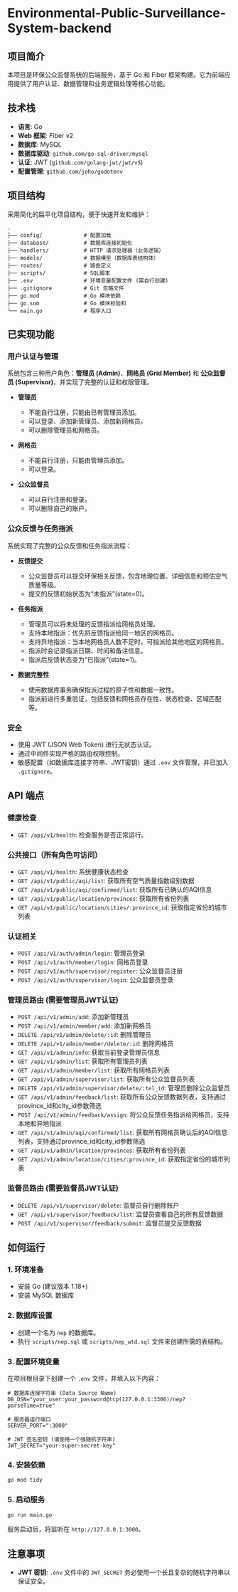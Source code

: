 # Environmental-Public-Surveillance-System-backend

## 项目简介

本项目是环保公众监督系统的后端服务，基于 Go 和 Fiber 框架构建。它为前端应用提供了用户认证、数据管理和业务逻辑处理等核心功能。

## 技术栈

- **语言**: Go
- **Web 框架**: Fiber v2
- **数据库**: MySQL
- **数据库驱动**: `github.com/go-sql-driver/mysql`
- **认证**: JWT (`github.com/golang-jwt/jwt/v5`)
- **配置管理**: `github.com/joho/godotenv`

## 项目结构

采用简化的扁平化项目结构，便于快速开发和维护：

```
.
├── config/             # 配置加载
├── database/           # 数据库连接初始化
├── handlers/           # HTTP 请求处理器（业务逻辑）
├── models/             # 数据模型（数据库表结构体）
├── routes/             # 路由定义
├── scripts/            # SQL脚本
├── .env                # 环境变量配置文件 (需自行创建)
├── .gitignore          # Git 忽略文件
├── go.mod              # Go 模块依赖
├── go.sum              # Go 模块校验和
└── main.go             # 程序入口
```

## 已实现功能

### 用户认证与管理

系统包含三种用户角色：**管理员 (Admin)**、**网格员 (Grid Member)** 和 **公众监督员 (Supervisor)**，并实现了完整的认证和权限管理。

- **管理员**
  - 不能自行注册，只能由已有管理员添加。
  - 可以登录、添加新管理员、添加新网格员。
  - 可以删除管理员和网格员。

- **网格员**
  - 不能自行注册，只能由管理员添加。
  - 可以登录。

- **公众监督员**
  - 可以自行注册和登录。
  - 可以删除自己的账户。

### 公众反馈与任务指派

系统实现了完整的公众反馈和任务指派流程：

- **反馈提交**
  - 公众监督员可以提交环保相关反馈，包含地理位置、详细信息和预估空气质量等级。
  - 提交的反馈初始状态为“未指派”(state=0)。

- **任务指派**
  - 管理员可以将未处理的反馈指派给网格员处理。
  - 支持本地指派：优先将反馈指派给同一地区的网格员。
  - 支持异地指派：当本地网格员人数不足时，可指派给其他地区的网格员。
  - 指派时会记录指派日期、时间和备注信息。
  - 指派后反馈状态变为“已指派”(state=1)。

- **数据完整性**
  - 使用数据库事务确保指派过程的原子性和数据一致性。
  - 指派前进行多重验证，包括反馈和网格员存在性、状态检查、区域匹配等。

### 安全
- 使用 JWT (JSON Web Token) 进行无状态认证。
- 通过中间件实现严格的路由权限控制。
- 敏感配置（如数据库连接字符串、JWT密钥）通过 `.env` 文件管理，并已加入 `.gitignore`。

## API 端点

### 健康检查
- `GET /api/v1/health`: 检查服务是否正常运行。

### 公共接口（所有角色可访问）

- `GET /api/v1/health`: 系统健康状态检查
- `GET /api/v1/public/aqi/list`: 获取所有空气质量指数级别数据
- `GET /api/v1/public/aqi/confirmed/list`: 获取所有已确认的AQI信息
- `GET /api/v1/public/location/provinces`: 获取所有省份列表
- `GET /api/v1/public/location/cities/:province_id`: 获取指定省份的城市列表

### 认证相关

- `POST /api/v1/auth/admin/login`: 管理员登录
- `POST /api/v1/auth/member/login`: 网格员登录
- `POST /api/v1/auth/supervisor/register`: 公众监督员注册
- `POST /api/v1/auth/supervisor/login`: 公众监督员登录

### 管理员路由 (需要管理员JWT认证)
- `POST /api/v1/admin/add`: 添加新管理员
- `POST /api/v1/admin/member/add`: 添加新网格员
- `DELETE /api/v1/admin/delete/:id`: 删除管理员
- `DELETE /api/v1/admin/member/delete/:id`: 删除网格员
- `GET /api/v1/admin/info`: 获取当前登录管理员信息
- `GET /api/v1/admin/list`: 获取所有管理员列表
- `GET /api/v1/admin/member/list`: 获取所有网格员列表
- `GET /api/v1/admin/supervisor/list`: 获取所有公众监督员列表
- `DELETE /api/v1/admin/supervisor/delete/:tel_id`: 管理员删除公众监督员
- `GET /api/v1/admin/feedback/list`: 获取所有公众反馈数据列表，支持通过province_id和city_id参数筛选
- `POST /api/v1/admin/feedback/assign`: 将公众反馈任务指派给网格员，支持本地和异地指派
- `GET /api/v1/admin/aqi/confirmed/list`: 获取所有网格员确认后的AQI信息列表，支持通过province_id和city_id参数筛选
- `GET /api/v1/admin/location/provinces`: 获取所有省份列表
- `GET /api/v1/admin/location/cities/:province_id`: 获取指定省份的城市列表

### 监督员路由 (需要监督员JWT认证)
- `DELETE /api/v1/supervisor/delete`: 监督员自行删除账户
- `GET /api/v1/supervisor/feedback/list`: 监督员查看自己的所有反馈数据
- `POST /api/v1/supervisor/feedback/submit`: 监督员提交反馈数据

## 如何运行

### 1. 环境准备
- 安装 Go (建议版本 1.18+)
- 安装 MySQL 数据库

### 2. 数据库设置
- 创建一个名为 `nep` 的数据库。
- 执行 `scripts/nep.sql` 或 `scripts/nep_wtd.sql` 文件来创建所需的表结构。

### 3. 配置环境变量
在项目根目录下创建一个 `.env` 文件，并填入以下内容：

```env
# 数据库连接字符串 (Data Source Name)
DB_DSN="your_user:your_password@tcp(127.0.0.1:3306)/nep?parseTime=true"

# 服务器运行端口
SERVER_PORT=":3000"

# JWT 签名密钥 (请使用一个强随机字符串)
JWT_SECRET="your-super-secret-key"
```

### 4. 安装依赖
```bash
go mod tidy
```

### 5. 启动服务
```bash
go run main.go
```
服务启动后，将监听在 `http://127.0.0.1:3000`。

## 注意事项
- **JWT 密钥**: `.env` 文件中的 `JWT_SECRET` 务必使用一个长且复杂的随机字符串以保证安全。
